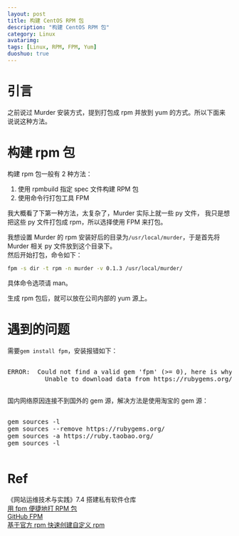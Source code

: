 ```yaml
---
layout: post
title: 构建 CentOS RPM 包
description: "构建 CentOS RPM 包"
category: Linux
avatarimg:
tags: [Linux, RPM, FPM, Yum]
duoshuo: true
---
```



# 引言

之前说过 Murder 安装方式，提到打包成 rpm 并放到 yum 的方式。所以下面来说说这种方法。  

# 构建 rpm 包

构建 rpm 包一般有 2 种方法：

01. 使用 rpmbuild 指定 spec 文件构建 RPM 包  
02. 使用命令行打包工具 FPM

我大概看了下第一种方法，太复杂了，Murder 实际上就一些 py 文件，
我只是想把这些 py 文件打包成 rpm，所以选择使用 FPM 来打包。  

我想设置 Murder 的 rpm 安装好后的目录为`/usr/local/murder`，于是首先将 Murder 相关 py 文件放到这个目录下。  
然后开始打包，命令如下：

```bash
fpm -s dir -t rpm -n murder -v 0.1.3 /usr/local/murder/
```    

具体命令选项请 man。

生成 rpm 包后，就可以放在公司内部的 yum 源上。



# 遇到的问题

需要`gem install fpm`，安装报错如下：

<pre>

ERROR:  Could not find a valid gem 'fpm' (>= 0), here is why:
          Unable to download data from https://rubygems.org/ - Errno::ECONNRESET: Connection reset by peer - SSL_connect (https://rubygems.org/latest_specs.4.8.gz)

</pre>

国内网络原因连接不到国外的 gem 源，解决方法是使用淘宝的 gem 源：

<pre>

gem sources -l
gem sources --remove https://rubygems.org/
gem sources -a https://ruby.taobao.org/
gem sources -l

</pre>


# Ref
《网站运维技术与实践》7.4 搭建私有软件仓库  
[用 fpm 便捷地打 RPM 包](http://blog.csdn.net/willas/article/details/10329225)  
[GitHub FPM](https://github.com/jordansissel/fpm)  
[基于官方 rpm 快速创建自定义 rpm](https://mritd.me/2016/09/13/%E5%9F%BA%E4%BA%8E%E5%AE%98%E6%96%B9-rpm-%E5%BF%AB%E9%80%9F%E5%88%9B%E5%BB%BA%E8%87%AA%E5%AE%9A%E4%B9%89-rpm/)  

